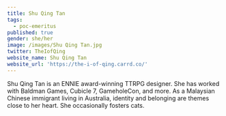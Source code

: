 ```yaml
---
title: Shu Qing Tan
tags:
  - poc-emeritus
published: true
gender: she/her
image: /images/Shu Qing Tan.jpg
twitter: TheIofQing
website_name: Shu Qing Tan
website_url: 'https://the-i-of-qing.carrd.co/'
---
```


Shu Qing Tan is an ENNIE award-winning TTRPG designer. She has worked with Baldman Games, Cubicle 7, GameholeCon, and more. As a Malaysian Chinese immigrant living in Australia, identity and belonging are themes close to her heart. She occasionally fosters cats.
